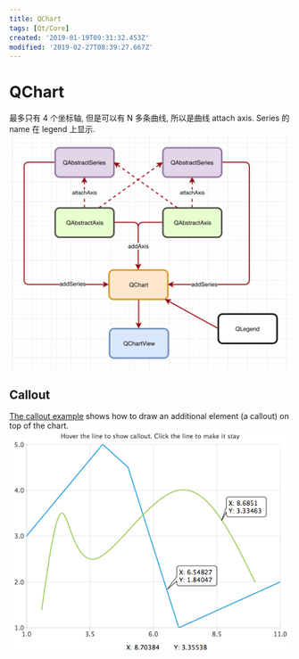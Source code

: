 ```yaml
---
title: QChart
tags: [Qt/Core]
created: '2019-01-19T09:31:32.453Z'
modified: '2019-02-27T08:39:27.667Z'
---
```


# QChart
最多只有 4 个坐标轴, 但是可以有 N 多条曲线, 所以是曲线 attach axis. Series 的 name 在 legend 上显示.
<img src="../attachments/chart.png" width=574>

## Callout
[The callout example](https://doc.qt.io/qt-5/qtcharts-callout-example.html) shows how to draw an additional element (a callout) on top of the chart.
<img src="../attachments/callout.png">
